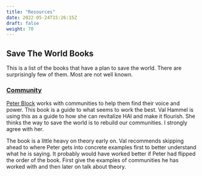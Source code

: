 ```yaml
---
title: "Resources"
date: 2022-05-24T15:26:15Z
draft: false
weight: 70
---
```

## Save The World Books

This is a list of the books that have a plan to save the world. There are surprisingly few of them. Most are not well known.

### [Community][1]  

[Peter Block][2] works with communities to help them find their voice and power. This book is a guide to what seems to work the best. Val Hammel is using this as a guide to how she can revitalize HAI and make it flourish. She thinks the way to save the world is to rebuild our communities. I strongly agree with her.

The book is a little heavy on theory early on. Val recommends skipping ahead to where Peter gets into concrete examples first to better understand what he is saying. It probably would have worked better if Peter had flipped the order of the book. First give the examples of communities he has worked with and then later on talk about theory.

[1]:	https://www.peterblock.com/books/community-the-structure-of-belonging-2nd-edition/
[2]:	https://en.wikipedia.org/wiki/Peter_Block#Books